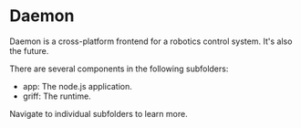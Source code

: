 Daemon
======

Daemon is a cross-platform frontend for a robotics control system. It's also the future.

There are several components in the following subfolders:

- app: The node.js application.
- griff: The runtime.

Navigate to individual subfolders to learn more.
